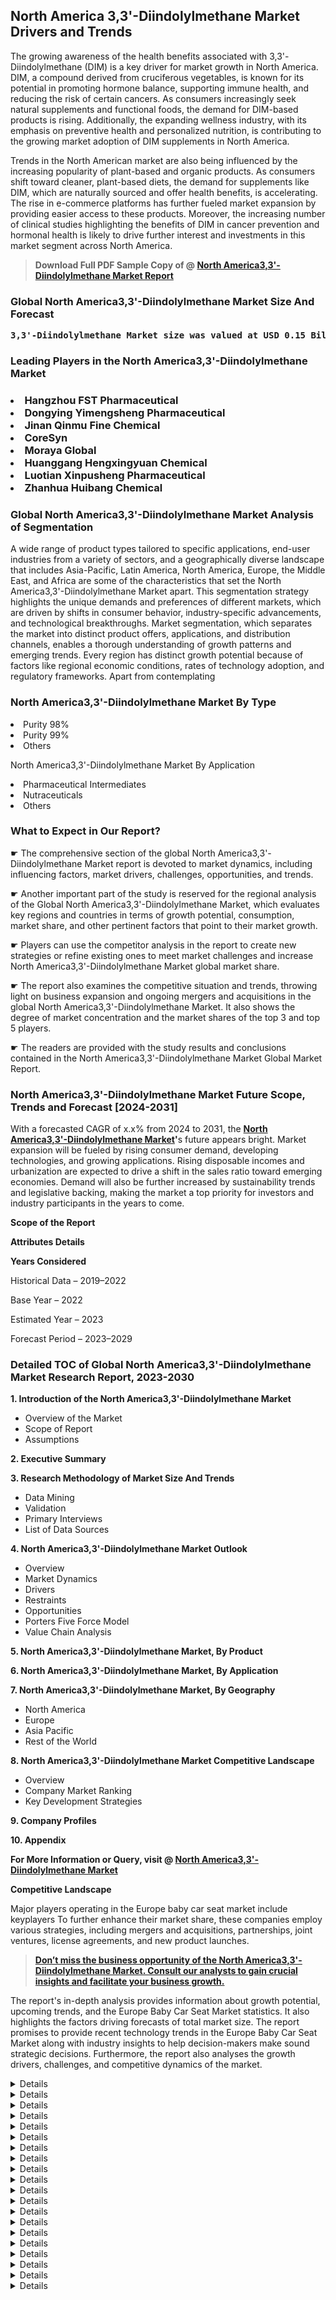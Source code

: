 <p><h2>North America 3,3'-Diindolylmethane Market Drivers and Trends</h2><p>The growing awareness of the health benefits associated with 3,3'-Diindolylmethane (DIM) is a key driver for market growth in North America. DIM, a compound derived from cruciferous vegetables, is known for its potential in promoting hormone balance, supporting immune health, and reducing the risk of certain cancers. As consumers increasingly seek natural supplements and functional foods, the demand for DIM-based products is rising. Additionally, the expanding wellness industry, with its emphasis on preventive health and personalized nutrition, is contributing to the growing market adoption of DIM supplements in North America.</p><p>Trends in the North American market are also being influenced by the increasing popularity of plant-based and organic products. As consumers shift toward cleaner, plant-based diets, the demand for supplements like DIM, which are naturally sourced and offer health benefits, is accelerating. The rise in e-commerce platforms has further fueled market expansion by providing easier access to these products. Moreover, the increasing number of clinical studies highlighting the benefits of DIM in cancer prevention and hormonal health is likely to drive further interest and investments in this market segment across North America.</p></p><blockquote id="" class=""><strong>Download Full PDF Sample Copy of @&nbsp;<a href="https://www.verifiedmarketreports.com/download-sample/?rid=896326&utm_source=GitHub-Jan&utm_medium=281" target="_blank">North America3,3'-Diindolylmethane Market Report</a>&nbsp;&nbsp;</strong></blockquote><h3 id="" class=""><strong>Global&nbsp;North America3,3'-Diindolylmethane Market Size And Forecast</strong></h3><pre class="reader-text-block__code-block"><strong>3,3'-Diindolylmethane Market size was valued at USD 0.15 Billion in 2022 and is projected to reach USD 0.28 Billion by 2030, growing at a CAGR of 8.5% from 2024 to 2030.</strong></pre><h3 id="" class="">Leading Players in the&nbsp;North America3,3'-Diindolylmethane Market</h3><h3 class=""></Li><Li>Hangzhou FST Pharmaceutical</Li><Li> Dongying Yimengsheng Pharmaceutical</Li><Li> Jinan Qinmu Fine Chemical</Li><Li> CoreSyn</Li><Li> Moraya Global</Li><Li> Huanggang Hengxingyuan Chemical</Li><Li> Luotian Xinpusheng Pharmaceutical</Li><Li> Zhanhua Huibang Chemical</h3><h3 id="" class="">Global&nbsp;North America3,3'-Diindolylmethane Market Analysis of Segmentation</h3><p id="" class="">A wide range of product types tailored to specific applications, end-user industries from a variety of sectors, and a geographically diverse landscape that includes Asia-Pacific, Latin America, North America, Europe, the Middle East, and Africa are some of the characteristics that set the North America3,3'-Diindolylmethane Market apart. This segmentation strategy highlights the unique demands and preferences of different markets, which are driven by shifts in consumer behavior, industry-specific advancements, and technological breakthroughs. Market segmentation, which separates the market into distinct product offers, applications, and distribution channels, enables a thorough understanding of growth patterns and emerging trends. Every region has distinct growth potential because of factors like regional economic conditions, rates of technology adoption, and regulatory frameworks. Apart from contemplating</p><h3 id="" class="">North America3,3'-Diindolylmethane Market&nbsp;By Type</h3><p></Li><Li>Purity 98%</Li><Li> Purity 99%</Li><Li> Others</p><div class="" data-test-id=""><p>North America3,3'-Diindolylmethane Market&nbsp;By Application</p></div><p class=""></Li><Li>Pharmaceutical Intermediates</Li><Li> Nutraceuticals</Li><Li> Others</p><div class="" data-test-id=""><h3><span class="">What to Expect in Our Report?</span></h3></div><div class="" data-test-id=""><p><span class="">☛ The comprehensive section of the global North America3,3'-Diindolylmethane Market report is devoted to market dynamics, including influencing factors, market drivers, challenges, opportunities, and trends.</span></p></div><div class="" data-test-id=""><p><span class="">☛ Another important part of the study is reserved for the regional analysis of the Global North America3,3'-Diindolylmethane Market, which evaluates key regions and countries in terms of growth potential, consumption, market share, and other pertinent factors that point to their market growth.</span></p></div><div class="" data-test-id=""><p><span class="">☛ Players can use the competitor analysis in the report to create new strategies or refine existing ones to meet market challenges and increase North America3,3'-Diindolylmethane Market global market share.</span></p></div><div class="" data-test-id=""><p><span class="">☛ The report also examines the competitive situation and trends, throwing light on business expansion and ongoing mergers and acquisitions in the global North America3,3'-Diindolylmethane Market. It also shows the degree of market concentration and the market shares of the top 3 and top 5 players.</span></p></div><div class="" data-test-id=""><p><span class="">☛ The readers are provided with the study results and conclusions contained in the North America3,3'-Diindolylmethane Market Global Market Report.</span></p></div><div class="" data-test-id=""><h3><span class="">North America3,3'-Diindolylmethane Market Future Scope, Trends and Forecast [2024-2031]</span></h3></div><div class="" data-test-id=""><p><span class="">With a forecasted CAGR of x.x% from 2024 to 2031, the <strong><a href="https://www.verifiedmarketreports.com/download-sample/?rid=896326&utm_source=GitHub-Jan&utm_medium=281" target="_blank">North America3,3'-Diindolylmethane Market</a>'</strong>s future appears bright. Market expansion will be fueled by rising consumer demand, developing technologies, and growing applications. Rising disposable incomes and urbanization are expected to drive a shift in the sales ratio toward emerging economies. Demand will also be further increased by sustainability trends and legislative backing, making the market a top priority for investors and industry participants in the years to come.</span></p><p id="ember66" class="ember-view reader-text-block__paragraph"><strong>Scope of the Report</strong></p><p id="ember67" class="ember-view reader-text-block__paragraph"><strong>Attributes Details</strong></p><p id="ember68" class="ember-view reader-text-block__paragraph"><strong>Years Considered</strong></p><p id="ember69" class="ember-view reader-text-block__paragraph">Historical Data &ndash; 2019&ndash;2022</p><p id="ember70" class="ember-view reader-text-block__paragraph">Base Year &ndash; 2022</p><p id="ember71" class="ember-view reader-text-block__paragraph">Estimated Year &ndash; 2023</p><p id="ember72" class="ember-view reader-text-block__paragraph">Forecast Period &ndash; 2023&ndash;2029</p></div><h3 id="" class="">Detailed TOC of Global North America3,3'-Diindolylmethane Market Research Report, 2023-2030</h3><p id="" class=""><strong>1. Introduction of the North America3,3'-Diindolylmethane Market</strong></p><ul><li>Overview of the Market</li><li>Scope of Report</li><li>Assumptions</li></ul><p id="" class=""><strong>2. Executive Summary</strong></p><p id="" class=""><strong>3. Research Methodology of Market Size And Trends</strong></p><ul><li>Data Mining</li><li>Validation</li><li>Primary Interviews</li><li>List of Data Sources</li></ul><p id="" class=""><strong>4. North America3,3'-Diindolylmethane Market Outlook</strong></p><ul><li>Overview</li><li>Market Dynamics</li><li>Drivers</li><li>Restraints</li><li>Opportunities</li><li>Porters Five Force Model</li><li>Value Chain Analysis</li></ul><p id="" class=""><strong>5. North America3,3'-Diindolylmethane Market, By Product</strong></p><p id="" class=""><strong>6. North America3,3'-Diindolylmethane Market, By Application</strong></p><p id="" class=""><strong>7. North America3,3'-Diindolylmethane Market, By Geography</strong></p><ul><li>North America</li><li>Europe</li><li>Asia Pacific</li><li>Rest of the World</li></ul><p id="" class=""><strong>8. North America3,3'-Diindolylmethane Market Competitive Landscape</strong></p><ul><li>Overview</li><li>Company Market Ranking</li><li>Key Development Strategies</li></ul><p id="" class=""><strong>9. Company Profiles</strong></p><p id="" class=""><strong>10. Appendix</strong></p><p><strong>For More Information or Query, visit&nbsp;@ <a href="https://www.verifiedmarketreports.com/product/3-3-diindolylmethane-market/" target="_blank">North America3,3'-Diindolylmethane Market</a></strong></p><p id="ember61" class="ember-view reader-text-block__paragraph"><strong>Competitive Landscape</strong></p><p id="ember62" class="ember-view reader-text-block__paragraph">Major players operating in the Europe baby car seat market include keyplayers To further enhance their market share, these companies employ various strategies, including mergers and acquisitions, partnerships, joint ventures, license agreements, and new product launches.</p><blockquote id="ember63" class="ember-view reader-text-block__blockquote"><strong><a href="https://www.verifiedmarketreports.com/download-sample/?rid=896326&utm_source=GitHub-Jan&utm_medium=281" target="_blank">Don&rsquo;t miss the business opportunity of the North America3,3'-Diindolylmethane Market. Consult our analysts to gain crucial insights and facilitate your business growth.</a></strong></blockquote><p id="ember64" class="ember-view reader-text-block__paragraph">The report's in-depth analysis provides information about growth potential, upcoming trends, and the Europe Baby Car Seat Market statistics. It also highlights the factors driving forecasts of total market size. The report promises to provide recent technology trends in the Europe Baby Car Seat Market along with industry insights to help decision-makers make sound strategic decisions. Furthermore, the report also analyses the growth drivers, challenges, and competitive dynamics of the market.</p><p class="ember-view reader-text-block__paragraph"><strong><details> <summary>1. What is 3,3'-Diindolylmethane (DIM)?</summary> <p>DIM is a compound derived from indole-3-carbinol, a substance found in cruciferous vegetables such as broccoli, cabbage, and kale.</p></details><details> <summary>2. What is the current market size of 3,3'-Diindolylmethane?</summary> <p>The global 3,3'-Diindolylmethane market was valued at $XX million in 2020 and is projected to reach $YY million by 2025.</p></details><details> <summary>3. What are the key drivers of the 3,3'-Diindolylmethane market?</summary> <p>The increasing awareness about the health benefits of DIM, rising demand for dietary supplements, and growing consumer preference for natural products are the key drivers of the market.</p></details><details> <summary>4. What are the major applications of 3,3'-Diindolylmethane?</summary> <p>3,3'-Diindolylmethane is widely used in dietary supplements, pharmaceuticals, and personal care products.</p></details><details> <summary>5. Which regions are driving the growth of the 3,3'-Diindolylmethane market?</summary> <p>The market is witnessing significant growth in North America, Europe, and Asia Pacific due to the increasing adoption of natural and organic products.</p></details><details> <summary>6. What are the major challenges hindering the growth of the 3,3'-Diindolylmethane market?</summary> <p>Regulatory complexities, limited availability of raw materials, and the high cost of production are the major challenges faced by the market.</p></details><details> <summary>7. Who are the key players in the 3,3'-Diindolylmethane market?</summary> <p>The key players in the market include Company A, Company B, and Company C, among others.</p></details><details> <summary>8. What are the recent developments in the 3,3'-Diindolylmethane market?</summary> <p>Recent developments include product launches, partnerships, and acquisitions aimed at strengthening the market position of key players.</p></details><details> <summary>9. What is the market share of the top 5 players in the 3,3'-Diindolylmethane market?</summary> <p>The top 5 players collectively account for approximately XX% of the market share.</p></details><details> <summary>10. What are the growth prospects of the 3,3'-Diindolylmethane market in the next 5 years?</summary> <p>The market is expected to witness steady growth, driven by increasing consumer awareness and the growing demand for natural health supplements.</p></details><details> <summary>11. How is the 3,3'-Diindolylmethane market segmented by product type?</summary> <p>The market is segmented into powder form, capsule form, and liquid form, among others.</p></details><details> <summary>12. What are the key trends shaping the 3,3'-Diindolylmethane market?</summary> <p>Key trends include the rising popularity of DIM-infused skincare products and the increasing adoption of DIM in cancer treatment.</p></details><details> <summary>13. What are the regulatory standards governing the 3,3'-Diindolylmethane market?</summary> <p>The market is governed by regulations related to product safety, labeling, and advertising of dietary supplements and pharmaceuticals containing DIM.</p></details><details> <summary>14. How is the 3,3'-Diindolylmethane market influenced by consumer preferences?</summary> <p>Consumers are increasingly seeking natural and plant-based alternatives, driving the demand for 3,3'-Diindolylmethane in various applications.</p></details><details> <summary>15. What is the competitive landscape of the 3,3'-Diindolylmethane market?</summary> <p>The market is characterized by intense competition among key players, who are focusing on product innovation and expansion strategies.</p></details><details> <summary>16. What are the opportunities for new entrants in the 3,3'-Diindolylmethane market?</summary> <p>New entrants can capitalize on the growing demand for natural health supplements and the expansion of distribution channels in untapped regions.</p></details><details> <summary>17. How is the 3,3'-Diindolylmethane market affected by raw material availability?</summary> <p>The market is influenced by the availability and pricing of raw materials such as indole-3-carbinol, which can impact production costs and supply chain dynamics.</p></details><details> <summary>18. What are the technological advancements driving innovation in the 3,3'-Diindolylmethane market?</summary> <p>Technological advancements in extraction and formulation processes are enabling the development of high-quality and bioavailable DIM products.</p></details><details> <summary>19. How is the 3,3'-Diindolylmethane market affected by economic factors?</summary> <p>Economic factors such as disposable income levels, consumer spending patterns, and healthcare expenditure influence the demand for 3,3'-Diindolylmethane products.</p></details><details> <summary>20. What are the key considerations for investors interested in the 3,3'-Diindolylmethane market?</summary> <p>Investors should evaluate market trends, competitive landscape, regulatory environment, and technological advancements to make informed investment decisions.</p></details></strong></p>
